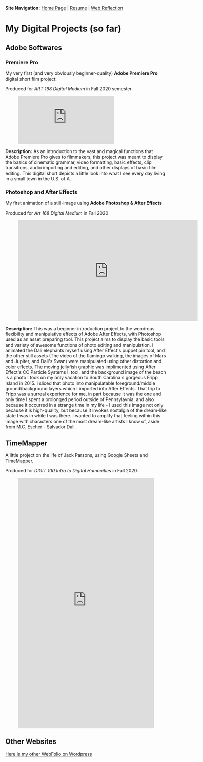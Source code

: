 <b>Site Navigation:</b>
[Home Page](index.md) |
[Resume](resume.md) |
[Web Reflection](relfection.md)

# My Digital Projects (so far)

## Adobe Softwares

### Premiere Pro

My very first (and very obviously beginner-quality) **Adobe Premiere Pro** digital short film project:

Produced for *ART 168 Digital Medium* in Fall 2020 semester

<figure class="video_container">
  <iframe src="https://www.youtube.com/embed/W07E3NOc7pQ" frameborder="0" allowfullscreen="true"> </iframe>
</figure>


**Description:** As an introduction to the vast and magical functions that Adobe Premiere Pro gives to filmmakers, this project was meant to display the basics of cinematic grammar, video formatting, basic effects, clip transitions, audio importing and editing, and other displays of basic film editing. This digital short depicts a little look into what I see every day living in a small town in the U.S. of A.

### Photoshop and After Effects

My first animation of a still-image using **Adobe Photoshop & After Effects**

Produced for *Art 168 Digital Medium* in Fall 2020

<figure class="video_container">
<iframe width="560" height="315" src="https://www.youtube.com/embed/2Q3hN0gADxw" frameborder="0" allow="accelerometer; autoplay; clipboard-write; encrypted-media; gyroscope; picture-in-picture" allowfullscreen></iframe>
  </figure>
  
**Description:** This was a beginner introduction project to the wondrous flexibility and manipulative effects of Adobe After Effects, with Photoshop used as an asset preparing tool. This project aims to display the basic tools and variety of awesome functions of photo editing and manipulation. I animated the Dali elephants myself using After Effect's puppet pin tool, and the other still assets (The video of the flamingo walking, the images of Mars and Jupiter, and Dali's Swan) were manipulated using other distortion and color effects. The moving jellyfish graphic was implimented using After Effect's CC Particle Systems II tool, and the background image of the beach is a photo I took on my only vacation to South Carolina's gorgeous Fripp Island in 2015. I sliced that photo into manipulatable foreground/middle ground/background layers which I imported into After Effects. That trip to Fripp was a surreal experience for me, in part because it was the one and only time I spent a prolonged period outside of Pennsylavnia, and also because it occurred in a strange time in my life - I used this image not only because it is high-quality, but because it invokes nostalgia of the dream-like state I was in while I was there. I wanted to amplify that feeling within this image with characters one of the most dream-like artists I know of, aside from M.C. Escher - Salvador Dali. 

## TimeMapper

A little project on the life of Jack Parsons, using Google Sheets and TimeMapper.

Produced for *DIGIT 100 Intro to Digital Humanities* in Fall 2020.

<figure class="video_container">
<iframe src="http://timemapper.okfnlabs.org/anon/801vn2-timemapstarter-digit100?embed=1" frameborder="0" style="border: none;" width="100%" height="780;"></iframe>
</figure>

## Other Websites

[Here is my other WebFolio on Wordpress](https://sites.psu.edu/mborgiadigportfolio/)

